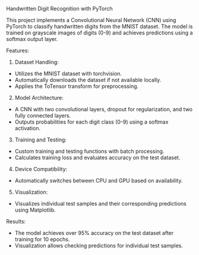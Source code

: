 Handwritten Digit Recognition with PyTorch

This project implements a Convolutional Neural Network (CNN) using PyTorch to classify handwritten digits from the MNIST dataset. The model is trained on grayscale images of digits (0-9) and achieves predictions using a softmax output layer.


Features:

1. Dataset Handling:
- Utilizes the MNIST dataset with torchvision.
- Automatically downloads the dataset if not available locally.
- Applies the ToTensor transform for preprocessing.

2. Model Architecture:
- A CNN with two convolutional layers, dropout for regularization, and two fully connected layers.
- Outputs probabilities for each digit class (0-9) using a softmax activation.

3. Training and Testing:
- Custom training and testing functions with batch processing.
- Calculates training loss and evaluates accuracy on the test dataset.

4. Device Compatibility:
- Automatically switches between CPU and GPU based on availability.

5. Visualization:
- Visualizes individual test samples and their corresponding predictions using Matplotlib.


Results:
- The model achieves over 95% accuracy on the test dataset after training for 10 epochs.
- Visualization allows checking predictions for individual test samples.
